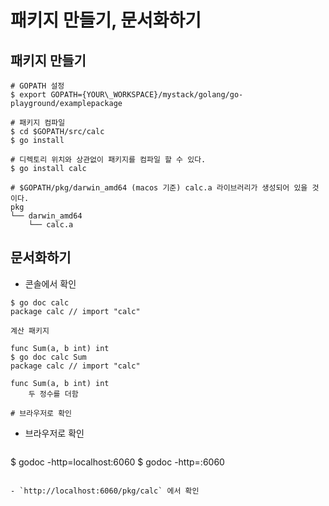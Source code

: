 # 패키지 만들기, 문서화하기

## 패키지 만들기
```
# GOPATH 설정
$ export GOPATH={YOUR\_WORKSPACE}/mystack/golang/go-playground/examplepackage

# 패키지 컴파일
$ cd $GOPATH/src/calc
$ go install

# 디렉토리 위치와 상관없이 패키지를 컴파일 할 수 있다.
$ go install calc

# $GOPATH/pkg/darwin_amd64 (macos 기준) calc.a 라이브러리가 생성되어 있을 것이다.
pkg
└── darwin_amd64
    └── calc.a
```

## 문서화하기

- 콘솔에서 확인

```
$ go doc calc
package calc // import "calc"

계산 패키지

func Sum(a, b int) int
$ go doc calc Sum
package calc // import "calc"

func Sum(a, b int) int
    두 정수를 더함

# 브라우저로 확인
```

- 브라우저로 확인

  ```
$ godoc -http=localhost:6060
$ godoc -http=:6060
  ```

- `http://localhost:6060/pkg/calc` 에서 확인

